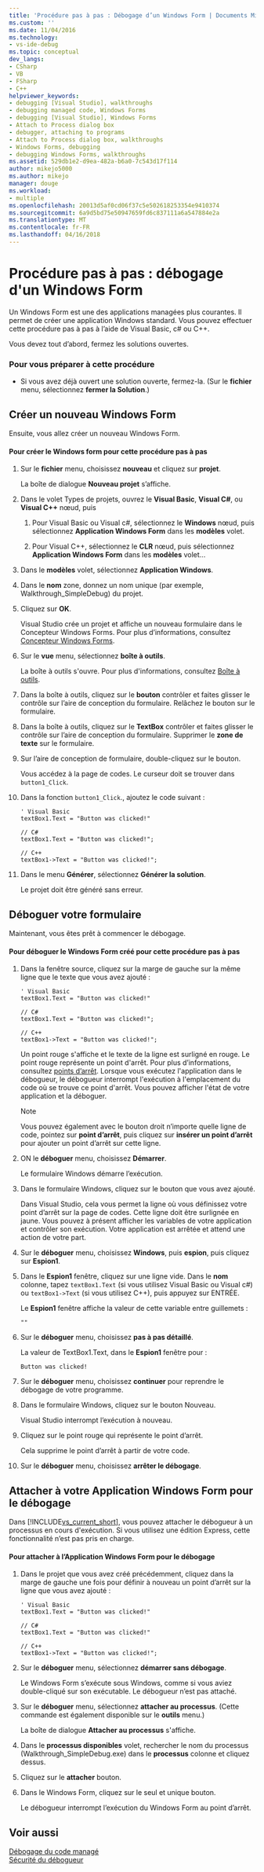 ```yaml
---
title: 'Procédure pas à pas : Débogage d’un Windows Form | Documents Microsoft'
ms.custom: ''
ms.date: 11/04/2016
ms.technology:
- vs-ide-debug
ms.topic: conceptual
dev_langs:
- CSharp
- VB
- FSharp
- C++
helpviewer_keywords:
- debugging [Visual Studio], walkthroughs
- debugging managed code, Windows Forms
- debugging [Visual Studio], Windows Forms
- Attach to Process dialog box
- debugger, attaching to programs
- Attach to Process dialog box, walkthroughs
- Windows Forms, debugging
- debugging Windows Forms, walkthroughs
ms.assetid: 529db1e2-d9ea-482a-b6a0-7c543d17f114
author: mikejo5000
ms.author: mikejo
manager: douge
ms.workload:
- multiple
ms.openlocfilehash: 20013d5af0cd06f37c5e502618253354e9410374
ms.sourcegitcommit: 6a9d5bd75e50947659fd6c837111a6a547884e2a
ms.translationtype: MT
ms.contentlocale: fr-FR
ms.lasthandoff: 04/16/2018
---
```

# <a name="walkthrough-debugging-a-windows-form"></a>Procédure pas à pas : débogage d'un Windows Form
Un Windows Form est une des applications managées plus courantes. Il permet de créer une application Windows standard. Vous pouvez effectuer cette procédure pas à pas à l’aide de Visual Basic, c# ou C++.  
  
 Vous devez tout d’abord, fermez les solutions ouvertes.  
  
### <a name="to-prepare-for-this-walkthrough"></a>Pour vous préparer à cette procédure  
  
-   Si vous avez déjà ouvert une solution ouverte, fermez-la. (Sur le **fichier** menu, sélectionnez **fermer la Solution**.)  
  
## <a name="create-a-new-windows-form"></a>Créer un nouveau Windows Form  
 Ensuite, vous allez créer un nouveau Windows Form.  
  
#### <a name="to-create-the-windows-form-for-this-walkthrough"></a>Pour créer le Windows form pour cette procédure pas à pas  
  
1.  Sur le **fichier** menu, choisissez **nouveau** et cliquez sur **projet**.  
  
     La boîte de dialogue **Nouveau projet** s’affiche.  
  
2.  Dans le volet Types de projets, ouvrez le **Visual Basic**, **Visual C#**, ou **Visual C++** nœud, puis  
  
    1.  Pour Visual Basic ou Visual c#, sélectionnez le **Windows** nœud, puis sélectionnez **Application Windows Form** dans les **modèles** volet.  
  
    2.  Pour Visual C++, sélectionnez le **CLR** nœud, puis sélectionnez **Application Windows Form** dans les **modèles** volet...  
  
3.  Dans le **modèles** volet, sélectionnez **Application Windows**.  
  
4.  Dans le **nom** zone, donnez un nom unique (par exemple, Walkthrough_SimpleDebug) du projet.  
  
5.  Cliquez sur **OK**.  
  
     Visual Studio crée un projet et affiche un nouveau formulaire dans le Concepteur Windows Forms. Pour plus d’informations, consultez [Concepteur Windows Forms](http://msdn.microsoft.com/en-us/3c3d61f8-f36c-4d41-b9c3-398376fabb15).  
  
6.  Sur le **vue** menu, sélectionnez **boîte à outils**.  
  
     La boîte à outils s'ouvre. Pour plus d'informations, consultez [Boîte à outils](../ide/reference/toolbox.md).  
  
7.  Dans la boîte à outils, cliquez sur le **bouton** contrôler et faites glisser le contrôle sur l’aire de conception du formulaire. Relâchez le bouton sur le formulaire.  
  
8.  Dans la boîte à outils, cliquez sur le **TextBox** contrôler et faites glisser le contrôle sur l’aire de conception du formulaire. Supprimer le **zone de texte** sur le formulaire.  
  
9. Sur l’aire de conception de formulaire, double-cliquez sur le bouton.  
  
     Vous accédez à la page de codes. Le curseur doit se trouver dans `button1_Click`.  
  
10. Dans la fonction `button1_Click`., ajoutez le code suivant :  
  
    ```  
    ' Visual Basic  
    textBox1.Text = "Button was clicked!"  
  
    // C#  
    textBox1.Text = "Button was clicked!";  
  
    // C++  
    textBox1->Text = "Button was clicked!";  
    ```  
  
11. Dans le menu **Générer**, sélectionnez **Générer la solution**.  
  
     Le projet doit être généré sans erreur.  
  
## <a name="debug-your-form"></a>Déboguer votre formulaire  
 Maintenant, vous êtes prêt à commencer le débogage.  
  
#### <a name="to-debug-the-windows-form-created-for-this-walkthrough"></a>Pour déboguer le Windows Form créé pour cette procédure pas à pas  
  
1.  Dans la fenêtre source, cliquez sur la marge de gauche sur la même ligne que le texte que vous avez ajouté :  
  
    ```  
    ' Visual Basic  
    textBox1.Text = "Button was clicked!"  
  
    // C#  
    textBox1.Text = "Button was clicked!";  
  
    // C++  
    textBox1->Text = "Button was clicked!";  
    ```  
  
     Un point rouge s'affiche et le texte de la ligne est surligné en rouge. Le point rouge représente un point d'arrêt. Pour plus d’informations, consultez [points d’arrêt](http://msdn.microsoft.com/en-us/fe4eedc1-71aa-4928-962f-0912c334d583). Lorsque vous exécutez l'application dans le débogueur, le débogueur interrompt l'exécution à l'emplacement du code où se trouve ce point d'arrêt. Vous pouvez afficher l'état de votre application et la déboguer.  
  
    > [!NOTE]
    >  Vous pouvez également avec le bouton droit n’importe quelle ligne de code, pointez sur **point d’arrêt**, puis cliquez sur **insérer un point d’arrêt** pour ajouter un point d’arrêt sur cette ligne.  
  
2.  ON le **déboguer** menu, choisissez **Démarrer**.  
  
     Le formulaire Windows démarre l’exécution.  
  
3.  Dans le formulaire Windows, cliquez sur le bouton que vous avez ajouté.  
  
     Dans Visual Studio, cela vous permet la ligne où vous définissez votre point d’arrêt sur la page de codes. Cette ligne doit être surlignée en jaune. Vous pouvez à présent afficher les variables de votre application et contrôler son exécution. Votre application est arrêtée et attend une action de votre part.  
  
4.  Sur le **déboguer** menu, choisissez **Windows**, puis **espion**, puis cliquez sur **Espion1**.  
  
5.  Dans le **Espion1** fenêtre, cliquez sur une ligne vide. Dans le **nom** colonne, tapez `textBox1.Text` (si vous utilisez Visual Basic ou Visual c#) ou `textBox1->Text` (si vous utilisez C++), puis appuyez sur ENTRÉE.  
  
     Le **Espion1** fenêtre affiche la valeur de cette variable entre guillemets :  
  
    ```  
    ""  
    ```  
  
6.  Sur le **déboguer** menu, choisissez **pas à pas détaillé**.  
  
     La valeur de TextBox1.Text, dans le **Espion1** fenêtre pour :  
  
    ```  
    Button was clicked!  
    ```  
  
7.  Sur le **déboguer** menu, choisissez **continuer** pour reprendre le débogage de votre programme.  
  
8.  Dans le formulaire Windows, cliquez sur le bouton Nouveau.  
  
     Visual Studio interrompt l’exécution à nouveau.  
  
9. Cliquez sur le point rouge qui représente le point d’arrêt.  
  
     Cela supprime le point d’arrêt à partir de votre code.  
  
10. Sur le **déboguer** menu, choisissez **arrêter le débogage**.  
  
## <a name="attach-to-your-windows-form-application-for-debugging"></a>Attacher à votre Application Windows Form pour le débogage  
 Dans [!INCLUDE[vs_current_short](../code-quality/includes/vs_current_short_md.md)], vous pouvez attacher le débogueur à un processus en cours d'exécution. Si vous utilisez une édition Express, cette fonctionnalité n’est pas pris en charge.  
  
#### <a name="to-attach-to-the-windows-form-application-for-debugging"></a>Pour attacher à l’Application Windows Form pour le débogage  
  
1.  Dans le projet que vous avez créé précédemment, cliquez dans la marge de gauche une fois pour définir à nouveau un point d’arrêt sur la ligne que vous avez ajouté :  
  
    ```  
    ' Visual Basic  
    textBox1.Text = "Button was clicked!"  
  
    // C#  
    textBox1.Text = "Button was clicked!"  
  
    // C++  
    textBox1->Text = "Button was clicked!";  
    ```  
  
2.  Sur le **déboguer** menu, sélectionnez **démarrer sans débogage**.  
  
     Le Windows Form s’exécute sous Windows, comme si vous aviez double-cliqué sur son exécutable. Le débogueur n’est pas attaché.  
  
3.  Sur le **déboguer** menu, sélectionnez **attacher au processus**. (Cette commande est également disponible sur le **outils** menu.)  
  
     La boîte de dialogue **Attacher au processus** s'affiche.  
  
4.  Dans le **processus disponibles** volet, rechercher le nom du processus (Walkthrough_SimpleDebug.exe) dans le **processus** colonne et cliquez dessus.  
  
5.  Cliquez sur le **attacher** bouton.  
  
6.  Dans le Windows Form, cliquez sur le seul et unique bouton.  
  
     Le débogueur interrompt l’exécution du Windows Form au point d’arrêt.  
  
## <a name="see-also"></a>Voir aussi  
 [Débogage du code managé](../debugger/debugging-managed-code.md)   
 [Sécurité du débogueur](../debugger/debugger-security.md)